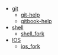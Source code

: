 - [git]()
	- [git-help](git/git-help.md)
	- [gitbook-help](git/gitbook-help.md)
- [shell]()
	- [shell_fork](shell/shell.md)
- [IOS]()
	- [ios_fork](ios/ios.md)